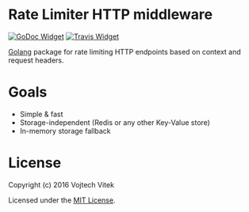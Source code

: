 # Rate Limiter HTTP middleware
[![GoDoc Widget]][GoDoc] [![Travis Widget]][Travis]

[Golang](http://golang.org/) package for rate limiting HTTP endpoints based on context and request headers.

[GoDoc]: https://godoc.org/VojtechVitek/ratelimiter
[GoDoc Widget]: https://godoc.org/VojtechVitek/ratelimiter?status.svg
[Travis]: https://travis-ci.org/VojtechVItek/ratelimiter
[Travis Widget]: https://travis-ci.org/VojtechVItek/ratelimiter.svg?branch=master

# Goals
- Simple & fast
- Storage-independent (Redis or any other Key-Value store)
- In-memory storage fallback

# License

Copyright (c) 2016 Vojtech Vitek

Licensed under the [MIT License](./LICENSE).
